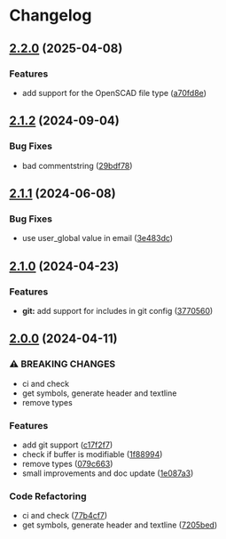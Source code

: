 # Changelog

## [2.2.0](https://github.com/Diogo-ss/42-header.nvim/compare/v2.1.2...v2.2.0) (2025-04-08)


### Features

* add support for the OpenSCAD file type ([a70fd8e](https://github.com/Diogo-ss/42-header.nvim/commit/a70fd8e9959cbeaa6166f3a9bc9f654399fae8b9))

## [2.1.2](https://github.com/Diogo-ss/42-header.nvim/compare/v2.1.1...v2.1.2) (2024-09-04)


### Bug Fixes

* bad commentstring ([29bdf78](https://github.com/Diogo-ss/42-header.nvim/commit/29bdf780d2b3293d1597ae558e2039c63fc5e4e6))

## [2.1.1](https://github.com/Diogo-ss/42-header.nvim/compare/v2.1.0...v2.1.1) (2024-06-08)


### Bug Fixes

* use user_global value in email ([3e483dc](https://github.com/Diogo-ss/42-header.nvim/commit/3e483dc24ba6828ab0ef1d6b14b519135d9b856f))

## [2.1.0](https://github.com/Diogo-ss/42-header.nvim/compare/v2.0.0...v2.1.0) (2024-04-23)


### Features

* **git:** add support for includes in git config ([3770560](https://github.com/Diogo-ss/42-header.nvim/commit/37705600f4b818de798746953ad272618be7e95c))

## [2.0.0](https://github.com/Diogo-ss/42-header.nvim/compare/v1.1.0...v2.0.0) (2024-04-11)


### ⚠ BREAKING CHANGES

* ci and check
* get symbols, generate header and textline
* remove types

### Features

* add git support ([c17f2f7](https://github.com/Diogo-ss/42-header.nvim/commit/c17f2f7865801e0dd6a54946837045ded739a910))
* check if buffer is modifiable ([1f88994](https://github.com/Diogo-ss/42-header.nvim/commit/1f889941a57d3184836a362ce8cdc2988eca5c0a))
* remove types ([079c663](https://github.com/Diogo-ss/42-header.nvim/commit/079c6631a8f4fd01923cfb755df7f83dc5c4c771))
* small improvements and doc update ([1e087a3](https://github.com/Diogo-ss/42-header.nvim/commit/1e087a3c1a449189293f01a6513a920549a01bb8))


### Code Refactoring

* ci and check ([77b4cf7](https://github.com/Diogo-ss/42-header.nvim/commit/77b4cf72e433b9ab4ee77bef93c9049666d9825e))
* get symbols, generate header and textline ([7205bed](https://github.com/Diogo-ss/42-header.nvim/commit/7205bedbbdf108c6293a09d013b74fbeac7f6c17))
